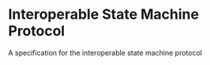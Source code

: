 # Interoperable State Machine Protocol 
A specification for the interoperable state machine protocol
